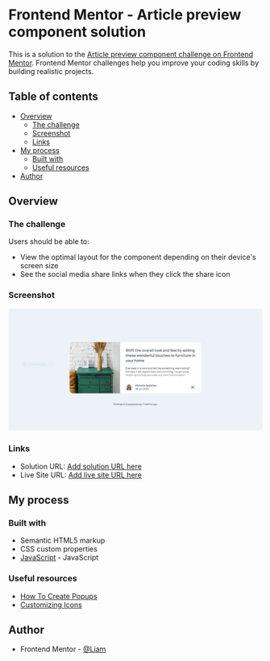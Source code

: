 # Frontend Mentor - Article preview component solution

This is a solution to the [Article preview component challenge on Frontend Mentor](https://www.frontendmentor.io/challenges/article-preview-component-dYBN_pYFT). Frontend Mentor challenges help you improve your coding skills by building realistic projects. 

## Table of contents

- [Overview](#overview)
  - [The challenge](#the-challenge)
  - [Screenshot](#screenshot)
  - [Links](#links)
- [My process](#my-process)
  - [Built with](#built-with)
  - [Useful resources](#useful-resources)
- [Author](#author)

## Overview

### The challenge

Users should be able to:

- View the optimal layout for the component depending on their device's screen size
- See the social media share links when they click the share icon

### Screenshot

![My end result for the Article preview component coding challenge](./images/solution.JPG)

### Links

- Solution URL: [Add solution URL here](https://www.frontendmentor.io/solutions/article-preview-with-responsive-design-36NJP0mXc)
- Live Site URL: [Add live site URL here](https://vercel.com/liam-99/article-preview-component-master)

## My process

### Built with

- Semantic HTML5 markup
- CSS custom properties
- [JavaScript](https://www.javascript.com/) - JavaScript

### Useful resources

- [How To Create Popups](https://www.w3schools.com/howto/howto_js_popup.asp)
- [Customizing Icons](https://fontawesome.com/v6.0/docs/web/style/custom)

## Author

- Frontend Mentor - [@Liam](https://www.frontendmentor.io/profile/liam-99)
